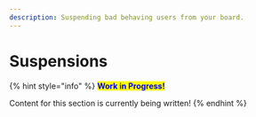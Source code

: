```yaml
---
description: Suspending bad behaving users from your board.
---
```


# Suspensions

{% hint style="info" %}
<mark style="color:blue;">**Work in Progress!**</mark>

Content for this section is currently being written!
{% endhint %}
